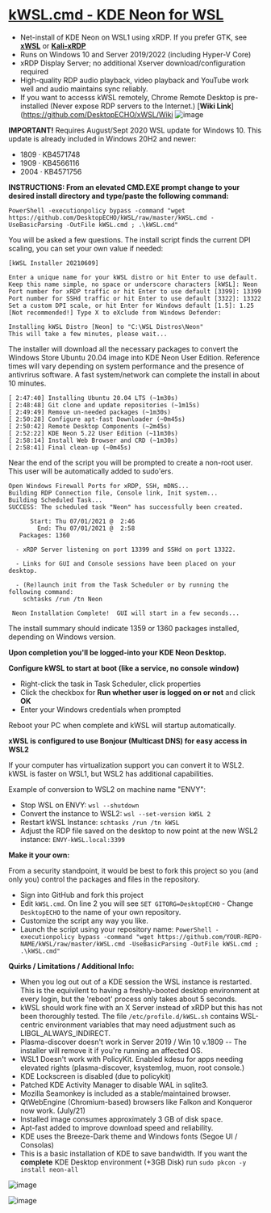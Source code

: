 # [kWSL.cmd - KDE Neon for WSL](https://github.com/DesktopECHO/kWSL)

  - Net-install of KDE Neon on WSL1 using xRDP.  If you prefer GTK, see [**xWSL**](https://github.com/DesktopECHO/xWSL) or [**Kali-xRDP**](https://github.com/DesktopECHO/Kali-xRDP)
  - Runs on Windows 10 and Server 2019/2022 (including Hyper-V Core)
  - xRDP Display Server; no additional Xserver download/configuration required
  - High-quality RDP audio playback, video playback and YouTube work well and audio maintains sync reliably.
  - If you want to accesss kWSL remotely, Chrome Remote Desktop is pre-installed (Never expose RDP servers to the Internet.) [**Wiki Link**](https://github.com/DesktopECHO/xWSL/Wiki
![image](https://user-images.githubusercontent.com/33142753/100149597-d3d57d80-2e74-11eb-899a-a7476b016e27.png)

**IMPORTANT!**  Requires August/Sept 2020 WSL update for Windows 10.  This update is already included in Windows 20H2 and newer:

* 1809  · KB4571748
* 1909  · KB4566116
* 2004  · KB4571756

**INSTRUCTIONS:  From an elevated CMD.EXE prompt change to your desired install directory and type/paste the following command:**

```
PowerShell -executionpolicy bypass -command "wget https://github.com/DesktopECHO/kWSL/raw/master/kWSL.cmd -UseBasicParsing -OutFile kWSL.cmd ; .\kWSL.cmd"
```

You will be asked a few questions.  The install script finds the current DPI scaling, you can set your own value if needed:

```
[kWSL Installer 20210609]

Enter a unique name for your kWSL distro or hit Enter to use default.
Keep this name simple, no space or underscore characters [kWSL]: Neon
Port number for xRDP traffic or hit Enter to use default [3399]: 13399
Port number for SSHd traffic or hit Enter to use default [3322]: 13322
Set a custom DPI scale, or hit Enter for Windows default [1.5]: 1.25
[Not recommended!] Type X to eXclude from Windows Defender:

Installing kWSL Distro [Neon] to "C:\WSL Distros\Neon"
This will take a few minutes, please wait...
```

The installer will download all the necessary packages to convert the Windows Store Ubuntu 20.04 image into KDE Neon User Edition.  Reference times will vary depending on system performance and the presence of antivrirus software.  A fast system/network can complete the install in about 10 minutes.

```
[ 2:47:40] Installing Ubuntu 20.04 LTS (~1m30s)
[ 2:48:48] Git clone and update repositories (~1m15s)
[ 2:49:49] Remove un-needed packages (~1m30s)
[ 2:50:28] Configure apt-fast Downloader (~0m45s)
[ 2:50:42] Remote Desktop Components (~2m45s)
[ 2:52:22] KDE Neon 5.22 User Edition (~11m30s)
[ 2:58:14] Install Web Browser and CRD (~1m30s)
[ 2:58:41] Final clean-up (~0m45s)
```

Near the end of the script you will be prompted to create a non-root user.  This user will be automatically added to sudo'ers.

```
Open Windows Firewall Ports for xRDP, SSH, mDNS...
Building RDP Connection file, Console link, Init system...
Building Scheduled Task...
SUCCESS: The scheduled task "Neon" has successfully been created.

      Start: Thu 07/01/2021 @  2:46
        End: Thu 07/01/2021 @  2:58
   Packages: 1360

  - xRDP Server listening on port 13399 and SSHd on port 13322.

  - Links for GUI and Console sessions have been placed on your desktop.

  - (Re)launch init from the Task Scheduler or by running the following command:
    schtasks /run /tn Neon

 Neon Installation Complete!  GUI will start in a few seconds...
```
The install summary should indicate 1359 or 1360 packages installed, depending on Windows version.   

**Upon completion you'll be logged-into your KDE Neon Desktop.** 

**Configure kWSL to start at boot (like a service, no console window)**

 - Right-click the task in Task Scheduler, click properties
 - Click the checkbox for **Run whether user is logged on or not** and click **OK**
 - Enter your Windows credentials when prompted
 
 Reboot your PC when complete and kWSL will startup automatically.

**xWSL is configured to use Bonjour (Multicast DNS) for easy access in WSL2**

If your computer has virtualization support you can convert it to WSL2.  kWSL is faster on WSL1, but WSL2 has additional capabilities. 

Example of conversion to WSL2 on machine name "ENVY":
 - Stop WSL on ENVY:
 ````wsl --shutdown````
 - Convert the instance to WSL2:
 ````wsl --set-version kWSL 2````
 - Restart kWSL Instance:
 ````schtasks /run /tn kWSL````
 - Adjust the RDP file saved on the desktop to now point at the new WSL2 instance:
 ````ENVY-kWSL.local:3399````

**Make it your own:**

From a security standpoint, it would be best to fork this project so you (and only you) control the packages and files in the repository.

- Sign into GitHub and fork this project
- Edit ```kWSL.cmd```.  On line 2 you will see ```SET GITORG=DesktopECHO``` - Change ```DesktopECHO``` to the name of your own repository.
- Customize the script any way you like.
- Launch the script using your repository name:
 ```PowerShell -executionpolicy bypass -command "wget https://github.com/YOUR-REPO-NAME/kWSL/raw/master/kWSL.cmd -UseBasicParsing -OutFile kWSL.cmd ; .\kWSL.cmd"```

**Quirks / Limitations / Additional Info:**

- When you log out out of a KDE session the WSL instance is restarted.  This is the equivilent to having a freshly-booted desktop environment at every login, but the 'reboot' process only takes about 5 seconds.  
- kWSL should work fine with an X Server instead of xRDP but this has not been thoroughly tested.  The file ```/etc/profile.d/kWSL.sh``` contains WSL-centric environment variables that may need adjustment such as LIBGL_ALWAYS_INDIRECT.
- Plasma-discover doesn't work in Server 2019 / Win 10 v.1809 -- The installer will remove it if you're running an affected OS. 
- WSL1 Doesn't work with PolicyKit.  Enabled kdesu for apps needing elevated rights (plasma-discover, ksystemlog, muon, root console.)    
- KDE Lockscreen is disabled (due to policykit)  
- Patched KDE Activity Manager to disable WAL in sqlite3. 
- Mozilla Seamonkey is included as a stable/maintained browser. 
- QtWebEngine (Chromium-based) browsers like Falkon and Konqueror now work. (July/21)
- Installed image consumes approximately 3 GB of disk space.
- Apt-fast added to improve download speed and reliability.
- KDE uses the Breeze-Dark theme and Windows fonts (Segoe UI / Consolas)
- This is a basic installation of KDE to save bandwidth.  If you want the **complete** KDE Desktop environment (+3GB Disk) run ```sudo pkcon -y install neon-all``` 

![image](https://user-images.githubusercontent.com/33142753/100148485-33cb2480-2e73-11eb-932b-54e34b445575.png)

![image](https://user-images.githubusercontent.com/33142753/100385367-c21ce300-2ff8-11eb-9276-6f51b366839f.png)
